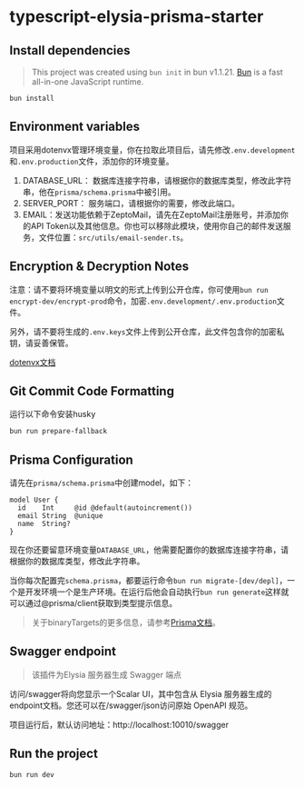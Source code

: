 # typescript-elysia-prisma-starter

## Install dependencies

> This project was created using `bun init` in bun v1.1.21. [Bun](https://bun.sh) is a fast all-in-one JavaScript runtime.

```bash
bun install
```

## Environment variables

项目采用dotenvx管理环境变量，你在拉取此项目后，请先修改`.env.development`和`.env.production`文件，添加你的环境变量。

1. DATABASE_URL： 数据库连接字符串，请根据你的数据库类型，修改此字符串，他在`prisma/schema.prisma`中被引用。
2. SERVER_PORT： 服务端口，请根据你的需要，修改此端口。
3. EMAIL：发送功能依赖于ZeptoMail，请先在ZeptoMail注册账号，并添加你的API Token以及其他信息。你也可以移除此模块，使用你自己的邮件发送服务，文件位置：`src/utils/email-sender.ts`。

## Encryption & Decryption Notes

注意：请不要将环境变量以明文的形式上传到公开仓库，你可使用`bun run encrypt-dev/encrypt-prod`命令，加密`.env.development/.env.production`文件。

另外，请不要将生成的`.env.keys`文件上传到公开仓库，此文件包含你的加密私钥，请妥善保管。

[dotenvx文档](https://dotenvx.com/)

## Git Commit Code Formatting

运行以下命令安装husky

```bash
bun run prepare-fallback
```

## Prisma Configuration

请先在`prisma/schema.prisma`中创建model，如下：

```prisma
model User {
  id    Int     @id @default(autoincrement())
  email String  @unique
  name  String?
}
```

现在你还要留意环境变量`DATABASE_URL`，他需要配置你的数据库连接字符串，请根据你的数据库类型，修改此字符串。

当你每次配置完`schema.prisma`，都要运行命令`bun run migrate-[dev/depl]`，一个是开发环境一个是生产环境。在运行后他会自动执行`bun run generate`这样就可以通过@prisma/client获取到类型提示信息。

> 关于binaryTargets的更多信息，请参考[Prisma文档](https://www.prisma.io/docs/orm/overview/prisma-schema-file-structure/prisma-schema-file-structure#binarytargets)。

## Swagger endpoint

> 该插件为Elysia 服务器生成 Swagger 端点

访问/swagger将向您显示一个Scalar UI，其中包含从 Elysia 服务器生成的endpoint文档。您还可以在/swagger/json访问原始 OpenAPI 规范。

项目运行后，默认访问地址：http://localhost:10010/swagger

## Run the project

```bash
bun run dev
```
